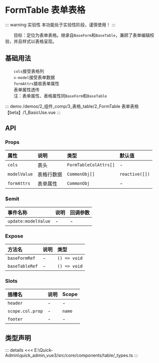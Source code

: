 # FormTable 表单表格  <Badge class="title-badge" type="warning" text="beta" />

::: warning 实验性
本功能处于实验性阶段，谨慎使用！
:::

&emsp;&emsp;目标：定位为表单表格。继承自`BaseForm`和`BaseTable`，兼顾了表单编辑校验，并且样式以表格呈现。
## 基础用法

&emsp;&emsp;`cols`接受表格列  
&emsp;&emsp;`v-model`接受表单数据  
&emsp;&emsp;`formAttrs`接收表单属性  
&emsp;&emsp;表单属性透传  
&emsp;&emsp;注：表单属性、表格属性同`BaseForm`和`BaseTable`

::: demo 
/demos/2_组件_comp/3_表格_table/2_FormTable 表单表格【beta】/1_BasicUse.vue
:::


## API 

### Props

|属性|说明|类型|默认值|
|:---|:---|:---|:---|
|`cols`|表头|`FormTableColAttrs[]`|-|
|`modelValue`|表格行数据|`CommonObj[]`|`reactive([])`|
|`formAttrs`|表单属性|`CommonObj`|-|

### $emit

|事件名称|说明|回调参数|
|:---|:---|:---|
|`update:modelValue`|-|-|

### Expose

|方法名|说明|类型|
|:---|:---|:---|
|`baseFormRef`|-|`() => void`|
|`baseTableRef`|-|`() => void`|

### Slots

|插槽名|说明|Scope|
|:---|:---|:---|
|`header`|-|-|
|`scope.col.prop`|-|`name`|
|`footer`|-|-|


## 类型声明

::: details
<<< E:\Quick-Admin\quick_admin_vue3/src/core/components/table/_types.ts
:::  
